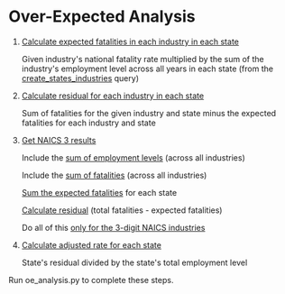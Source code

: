 Over-Expected Analysis
======================

1. [Calculate expected fatalities in each industry in each state](https://github.com/gordonje/deadly_work/blob/master/3_oe_analysis/sql/calc_expected_fatals.sql)

	Given industry's national fatality rate multiplied by the sum of the industry's employment level across all years in each state (from the [create_states_industries](https://github.com/gordonje/deadly_work/blob/master/2_fatality_rates/sql/create_states_industries.sql#L9) query)

2. [Calculate residual for each industry in each state](https://github.com/gordonje/deadly_work/blob/master/3_oe_analysis/sql/calc_states_industries_res.sql)

	Sum of fatalities for the given industry and state minus the expected fatalities for each industry and state

3. [Get NAICS 3 results](https://github.com/gordonje/deadly_work/blob/master/3_oe_analysis/sql/create_states_naics_3.sql)

	Include the [sum of employment levels](https://github.com/gordonje/deadly_work/blob/master/3_oe_analysis/sql/create_states_naics_3.sql#L10) (across all industries)

	Include the [sum of fatalities](https://github.com/gordonje/deadly_work/blob/master/3_oe_analysis/sql/create_states_naics_3.sql#L10) (across all industries)

	[Sum the expected fatalities](https://github.com/gordonje/deadly_work/blob/master/3_oe_analysis/sql/create_states_naics_3.sql#L23) for each state

	[Calculate residual](https://github.com/gordonje/deadly_work/blob/master/3_oe_analysis/sql/create_states_naics_3.sql#L16) (total fatalities - expected fatalities)
	
	Do all of this [only for the 3-digit NAICS industries](https://github.com/gordonje/deadly_work/blob/master/3_oe_analysis/sql/create_states_naics_3.sql#L26)

6. [Calculate adjusted rate for each state](https://github.com/gordonje/deadly_work/blob/master/3_oe_analysis/sql/calc_states_adj_fatal_rate.sql)

	State's residual divided by the state's total employment level


Run oe_analysis.py to complete these steps.